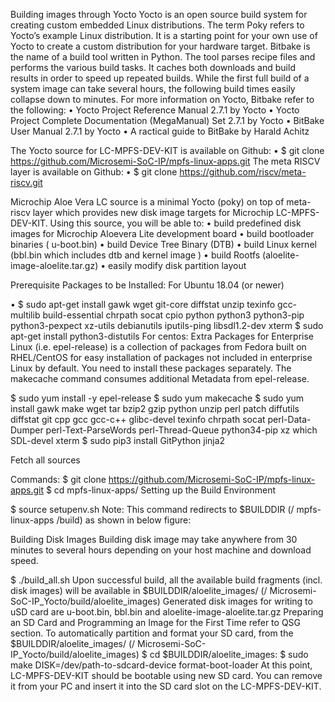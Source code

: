 Building images through Yocto
Yocto is an open source build system for creating custom embedded Linux distributions. The term Poky refers to Yocto’s example Linux distribution. It is a starting point for your own use of Yocto to create a custom distribution for your hardware target.
Bitbake is the name of a build tool written in Python. The tool parses recipe files and performs the various build tasks. It caches both downloads and build results in order to speed up repeated builds. While the first full build of a system image can take several hours, the following build times easily collapse down to minutes.
 For more information on Yocto, Bitbake refer to the following:
•	Yocto Project Reference Manual 2.7.1 by Yocto
•	Yocto Project Complete Documentation (MegaManual) Set 2.7.1 by Yocto
•	BitBake User Manual 2.7.1 by Yocto
•	A ractical guide to BitBake by Harald Achitz

The Yocto source for LC-MPFS-DEV-KIT is available on Github:
•	$ git clone https://github.com/Microsemi-SoC-IP/mpfs-linux-apps.git 
The meta RISCV layer is available on Github:
•	$ git clone https://github.com/riscv/meta-riscv.git 

Microchip Aloe Vera LC source is a minimal Yocto (poky)  on top of meta-riscv layer which provides new disk image targets for Microchip LC-MPFS-DEV-KIT.
 Using this source, you will be able to:
•	build predefined disk images for Microchip Aloevera Lite development board
•	build bootloader binaries ( u-boot.bin)
•	build Device Tree Binary (DTB)
•	build Linux kernel (bbl.bin which includes dtb and kernel image )
•	build Rootfs (aloelite-image-aloelite.tar.gz)
•	easily modify disk partition layout

Prerequisite Packages to be Installed:
For Ubuntu 18.04 (or newer)
 
•	$ sudo apt-get install gawk wget git-core diffstat unzip texinfo gcc-multilib build-essential chrpath socat cpio python python3 python3-pip python3-pexpect  xz-utils debianutils iputils-ping libsdl1.2-dev xterm
                                            $ sudo apt-get install python3-distutils
For centos:
Extra Packages for Enterprise Linux (i.e. epel-release) is a collection of packages from Fedora built on RHEL/CentOS for easy installation of packages not included in enterprise Linux by default. You need to install these packages separately.
The makecache command consumes additional Metadata from epel-release.
 
$ sudo yum install -y epel-release
 $ sudo yum makecache
$ sudo yum install gawk make wget tar bzip2 gzip python unzip perl patch diffutils diffstat git cpp gcc gcc-c++ glibc-devel texinfo chrpath socat  perl-Data-Dumper perl-Text-ParseWords perl-Thread-Queue python34-pip xz     which SDL-devel xterm 
$ sudo pip3 install GitPython jinja2
                        
Fetch all sources
 
 
Commands:
$ git clone https://github.com/Microsemi-SoC-IP/mpfs-linux-apps.git
$ cd mpfs-linux-apps/
Setting up the Build Environment
 
$ source setupenv.sh
Note: This command redirects to $BUILDDIR (<path>/ mpfs-linux-apps /build) as shown in below figure:
 
Building Disk Images
Building disk image may take anywhere from 30 minutes to several hours depending on your host machine and download speed.
 
$ ./build_all.sh
Upon successful build, all the available build fragments (incl. disk images) will be available in $BUILDDIR/aloelite_images/ (<path>/ Microsemi-SoC-IP_Yocto/build/aloelite_images)
Generated disk images for writing to uSD card are
u-boot.bin, bbl.bin and aloelite-image-aloelite.tar.gz
Preparing an SD Card and Programming an Image for the First Time
refer to QSG section.
To automatically partition and format your SD card, from the $BUILDDIR/aloelite_images/  (<path>/ Microsemi-SoC-IP_Yocto/build/aloelite_images)
     $ cd $BUILDDIR/aloelite_images:
     $ sudo make DISK=/dev/path-to-sdcard-device format-boot-loader
At this point, LC-MPFS-DEV-KIT should be bootable using  new SD card. You can remove it from your PC and insert it into the SD card slot on the LC-MPFS-DEV-KIT.










